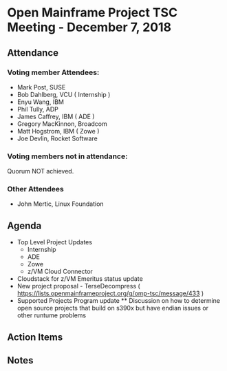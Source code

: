 # Open Mainframe Project TSC Meeting - December 7, 2018

## Attendance

### Voting member Attendees:

* Mark Post, SUSE
* Bob Dahlberg, VCU ( Internship )
* Enyu Wang, IBM
* Phil Tully, ADP
* James Caffrey, IBM ( ADE )
* Gregory MacKinnon, Broadcom
* Matt Hogstrom, IBM ( Zowe )
* Joe Devlin, Rocket Software

### Voting members not in attendance:

Quorum NOT achieved.

### Other Attendees

* John Mertic, Linux Foundation

## Agenda

* Top Level Project Updates
  * Internship
  * ADE
  * Zowe
  * z/VM Cloud Connector
* Cloudstack for z/VM Emeritus status update
* New project proposal - TerseDecompress ( https://lists.openmainframeproject.org/g/omp-tsc/message/433 )
* Supported Projects Program update
** Discussion on how to determine open source projects that build on s390x but have endian issues or other runtume problems

## Action Items

## Notes

